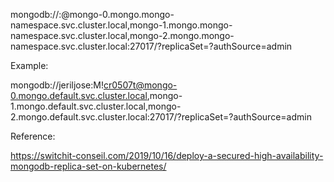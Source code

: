 mongodb://<username>:<password>@mongo-0.mongo.mongo-namespace.svc.cluster.local,mongo-1.mongo.mongo-namespace.svc.cluster.local,mongo-2.mongo.mongo-namespace.svc.cluster.local:27017/<mydb>?replicaSet=<myRsName>?authSource=admin

Example:

mongodb://jeriljose:M!cr0507t@mongo-0.mongo.default.svc.cluster.local,mongo-1.mongo.default.svc.cluster.local,mongo-2.mongo.default.svc.cluster.local:27017/<mydb>?replicaSet=<myRsName>?authSource=admin

Reference:

https://switchit-conseil.com/2019/10/16/deploy-a-secured-high-availability-mongodb-replica-set-on-kubernetes/